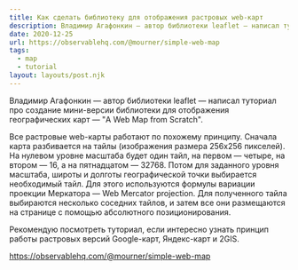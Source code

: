 ```yaml
---
title: Как сделать библиотеку для отображения растровых web-карт
description: Владимир Агафонкин — автор библиотеки leaflet — написал туториал про создание мини-версии библиотеки для отображения географических карт
date: 2020-12-25
url: https://observablehq.com/@mourner/simple-web-map
tags:
  - map
  - tutorial
layout: layouts/post.njk
---
```

Владимир Агафонкин — автор библиотеки leaflet — написал туториал про создание мини-версии библиотеки для отображения географических карт — "A Web Map from Scratch".

Все растровые web-карты работают по похожему принципу. Сначала карта разбивается на тайлы (изображения размера 256x256 пикселей). На нулевом уровне масштаба будет один тайл, на первом — четыре, на втором — 16, а на пятнадцатом — 32768. Потом для заданного уровня масштаба, широты и долготы географической точки выбирается необходимый тайл. Для этого используются формулы вариации проекции Меркатора — Web Mercator projection. Для полученного тайла выбираются несколько соседних тайлов, и затем все они размещаются на странице с помощью абсолютного позиционирования.

Рекомендую посмотреть туториал, если интересно узнать принцип работы растровых версий Google-карт, Яндекс-карт и 2GIS.

https://observablehq.com/@mourner/simple-web-map
